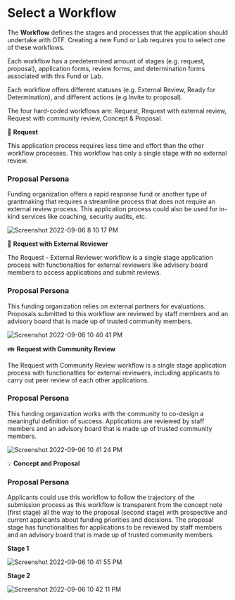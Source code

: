 # Select a Workflow

The **Workflow** defines the stages and processes that the application should undertake with OTF. Creating a new Fund or Lab requires you to select one of these workflows.

Each workflow has a predetermined amount of stages (e.g. request, proposal), application forms, review forms, and determination forms associated with this Fund or Lab.

Each workflow offers different statuses (e.g. External Review, Ready for Determination), and different actions (e.g Invite to proposal).

The four hard-coded workflows are: Request, Request with external review, Request with community review, Concept & Proposal.

💁 **Request**

This application process requires less time and effort than the other workflow processes. This workflow has only a single stage with no external review. 

### Proposal Persona
Funding organization offers a rapid response fund or another type of grantmaking that requires a streamline process that does not require an external review process. This application process could also be used for in-kind services like coaching, security audits, etc. 


![Screenshot 2022-09-06 8 10 17 PM](https://user-images.githubusercontent.com/20019656/188733678-a926ebdd-8b8d-46a6-bfb7-a35dbe376ec1.png)


👳 **Request with External Reviewer**

The Request - External Reviewer workflow is a single stage application process with functionalties for external reviewers like advisory board members to access applications and submit reviews.

### Proposal Persona
This funding organization relies on external partners for evaluations. Proposals submitted to this workflow are reviewed by staff members and an advisory board that is made up of trusted community members. 

![Screenshot 2022-09-06 10 40 41 PM](https://user-images.githubusercontent.com/20019656/188733916-d2133858-ee47-49d3-a63c-a78001be75c5.png)


👪 **Request with Community Review**

The Request with Community Review workflow is a single stage application process with functionalties for external reviewers, including applicants to carry out peer review of each other applications.

### Proposal Persona
This funding organization works with the community to co-design a meaningful definition of success. Applications are reviewed by staff members and an advisory board that is made up of trusted community members.

![Screenshot 2022-09-06 10 41 24 PM](https://user-images.githubusercontent.com/20019656/188734015-69b4890c-d9f9-4b60-b326-88acedff3f76.png)


💡 **Concept and Proposal**

### Proposal Persona
Applicants could use this workflow to follow the trajectory of the submission process as this workflow is transparent from the concept note (first stage) all the way to the proposal (second stage) with prospective and current applicants about funding priorities and decisions. The proposal stage has functionalities for applications to be reviewed by staff members and an advisory board that is made up of trusted community members.

**Stage 1**

![Screenshot 2022-09-06 10 41 55 PM](https://user-images.githubusercontent.com/20019656/188734145-34091645-7d43-4c04-bbae-85aaec84fa44.png)

**Stage 2**

![Screenshot 2022-09-06 10 42 11 PM](https://user-images.githubusercontent.com/20019656/188734136-aca2acae-8d42-4c39-8dd0-b77b58bb5b9e.png)

